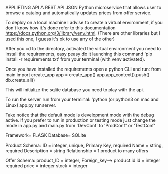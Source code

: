 APPLIFTING API
A REST API JSON Python microservice that allows user to browse a catalog and automatically updates prices from offer service.

To deploy on a local machine I advise to create a virtual environment, if you don't know how it's done refer to this documentation https://docs.python.org/3/library/venv.html.
(There are other libraries but I used this one, I guess it's ok to use any of the other)

After you cd to the directory, activated the virtual environment you need to install the requirements, easy peasy do it launching this command 'pip install -r requirements.txt' from your terminal (with venv activated).

Once you have installed the requirements open a python CLI and run:
from main import create_app
app =  create_app() 
app.app_context().push()
db.create_all()

This will initialize the sqlite database you need to play with the api.

To run the server run from your terminal: 'python (or python3 on mac and Linux) app.py runserver.

Take notice that the default mode is development mode with the debug active.
If you prefer to run in production or testing mode just change the mode in app.py and main.py from 'DevConf' to 'ProdConf' or 'TestConf'



Framework= FLASK
Database= SQLite

Product Schema:
ID = integer, unique, Primary Key, required
Name = string, required
Description = string
Relationship = 1 product to many offers

Offer Schema:
product_ID = integer, Foreign_key--> product.id
id = integer required
price = integer
stock = integer
